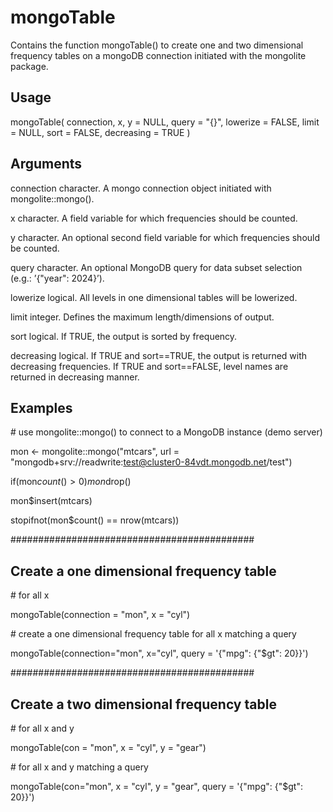 # mongoTable

Contains the function mongoTable() to create one and two dimensional frequency tables on a mongoDB connection initiated with the mongolite package.

## Usage
mongoTable(
connection,
x,
y = NULL,
query = "{}",
lowerize = FALSE,
limit = NULL,
sort = FALSE,
decreasing = TRUE
)

## Arguments
connection   character. A mongo connection object initiated with mongolite::mongo().

x            character. A field variable for which frequencies should be counted.

y            character. An optional second field variable for which frequencies should be counted.

query        character. An optional MongoDB query for data subset selection (e.g.: ’{\"year\": 2024}’).

lowerize     logical. All levels in one dimensional tables will be lowerized.

limit        integer. Defines the maximum length/dimensions of output.

sort         logical. If TRUE, the output is sorted by frequency.

decreasing   logical. If TRUE and sort==TRUE, the output is returned with decreasing frequencies. If TRUE and sort==FALSE, level names are returned in decreasing manner.

## Examples
\# use mongolite::mongo() to connect to a MongoDB instance (demo server)

mon <- mongolite::mongo("mtcars", url = "mongodb+srv://readwrite:test@cluster0-84vdt.mongodb.net/test")

if(mon$count() > 0) mon$drop()

mon$insert(mtcars)

stopifnot(mon$count() == nrow(mtcars))

############################################
## Create a one dimensional frequency table
\# for all x

mongoTable(connection = "mon", x = "cyl")

\# create a one dimensional frequency table for all x matching a query

mongoTable(connection="mon", x="cyl", query = '{\"mpg\": {\"$gt": 20}}')

############################################
## Create a two dimensional frequency table
\# for all x and y

mongoTable(con = "mon", x = "cyl", y = "gear")

\# for all x and y matching a query

mongoTable(con="mon", x = "cyl", y = "gear", query = '{\"mpg\": {\"$gt": 20}}')
